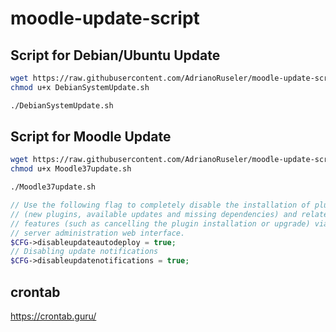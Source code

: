 # moodle-update-script
## Script for Debian/Ubuntu Update
```bash
wget https://raw.githubusercontent.com/AdrianoRuseler/moodle-update-script/master/DebianSystemUpdate.sh
chmod u+x DebianSystemUpdate.sh

./DebianSystemUpdate.sh
```

## Script for Moodle Update
```bash
wget https://raw.githubusercontent.com/AdrianoRuseler/moodle-update-script/master/Moodle37update.sh
chmod u+x Moodle37update.sh

./Moodle37update.sh
```

```php
// Use the following flag to completely disable the installation of plugins
// (new plugins, available updates and missing dependencies) and related
// features (such as cancelling the plugin installation or upgrade) via the
// server administration web interface.
$CFG->disableupdateautodeploy = true;
// Disabling update notifications
$CFG->disableupdatenotifications = true;
```
## crontab
https://crontab.guru/
